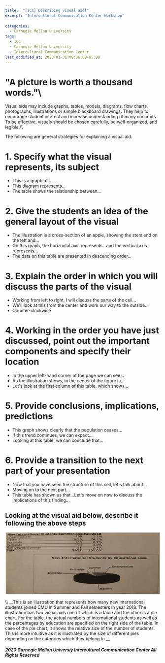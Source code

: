 ```yaml
---
title:  "[ICC] Describing visual aids"
excerpt: "Intercultural Communication Center Workshop"

categories:
  - Carnegie Mellon University
tags:
  - ICC
  - Carnegie Mellon University
  - Intercultural Communication Center
last_modified_at: 2020-01-31T08:06:00-05:00
---
```


# __"A picture is worth a thousand words."__\\
Visual aids may include graphs, tables, models, diagrams, flow charts, photographs, illustrations or simple blackboard drawings. They
help to encourage student interest and increase understanding of many concepts. To be effective, visuals should be chosen carefully,
be well-organized, and legible.\\\\

The following are general strategies for explaining a visual aid.
# 1. Specify what the visual represents, its subject
  - This is a graph of...
  - This diagram represents...
  - The table shows the relationship between...

# 2. Give the students an idea of the general layout of the visual
  - The illustration is a cross-section of an apple, showing the stem end on the left and...
  - On this graph, the horizontal axis represents...and the vertical axis represents...
  - The data on this table are presented in descending order...

# 3. Explain the order in which you will discuss the parts of the visual
  - Working from left to right, I will discuss the parts of the cell...
  - We'll look at this from the center and work our way to the outside...
  - Counter-clockwise

# 4. Working in the order you have just discussed, point out the important components and specify their location
  - In the upper left-hand corner of the page we can see...
  - As the illustration shows, in the center of the figure is...
  - Let's look at the first column of this table, which shows...

# 5. Provide conclusions, implications, predictions
  - This graph shows clearly that the population ceases...
  - If this trend continues, we can expect...
  - Looking at this table, we can conclude that...
  
# 6. Provide a transition to the next part of your presentation
  - Now that you have seen the structure of this cell, let's talk about...
  - Moving on to the next part...
  - This table has shown us that...Let's move on now to discuss the implications of this finding...
  
## Looking at the visual aid below, describe it following the above steps
<p align="center">
  <img width="500" height="200" src="/images/ICC1.jpg">
</p>
\\
__This is an illustration that represents how many new international students joined CMU in Summer and Fall semesters in year 2018. The illustration has two visual aids one of which is a table and the other is a pie chart. For the table, the actual numbers of international students as well as the percentages by education are specified on the right side of the table. In case of the pie chart, it shows the relative size of the number of students. This is more intuitive as it is illustrated by the size of different pies depending on the categries which they belong to.__

#### *2020 Carnegie Mellon Universiy Intercultural Communication Center All Rights Reserved*
